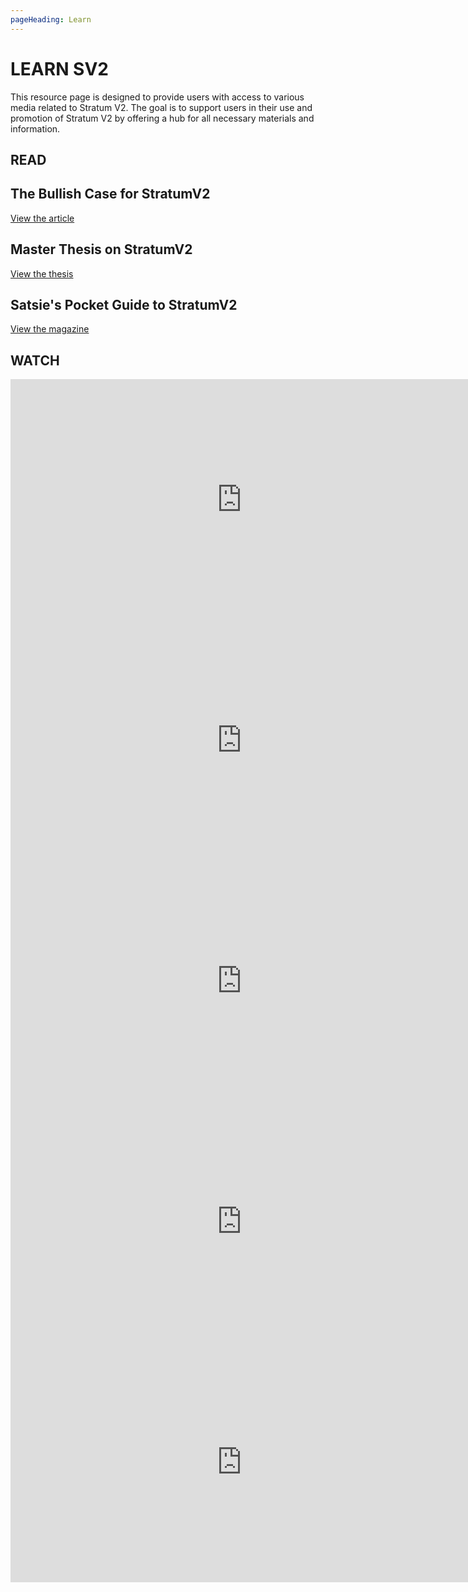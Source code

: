 ```yaml
---
pageHeading: Learn
---
```


# LEARN SV2

This resource page is designed to provide users with access to various media related to Stratum V2. The goal is to support users in their use and promotion of Stratum V2 by offering a hub for all necessary materials and information.

## READ

<div class="read-link-container">
  <h2 class="read-link">The Bullish Case for StratumV2</h2>
   <a href="https://www.swanbitcoin.com/industry/the-bullish-case-for-stratum/" target="_blank" class="external-link">View the article</a>
</div>

<div class="read-link-container">
  <h2 class="read-link">Master Thesis on StratumV2</h2>
   <a href="https://webthesis.biblio.polito.it/27678/" target="_blank" class="external-link">View the thesis</a>
</div>

<div class="read-link-container">
  <h2 class="read-link">Satsie's Pocket Guide to StratumV2</h2>
   <a href="https://satsie.dev/zines/sv2.html" target="_blank" class="external-link">View the magazine</a>
</div>

## WATCH

<div class="video-container series">
<iframe width="740" height="385" src="https://www.youtube.com/embed/xrdhtQPHg2o" frameborder="0" allowfullscreen></iframe>
</div>

<div class="video-container series">
<iframe width="740" height="385" src="https://youtube.com/embed/f3XsNhLiPBk" frameborder="0" allowfullscreen></iframe>
</div>

<div class="video-container series">
<iframe width="740" height="385" src="https://youtube.com/embed/4r3hb2OqLBg" frameborder="0" allowfullscreen></iframe>
</div>

<div class="video-container series">
<iframe width="740" height="385" src="https://youtube.com/embed/mTXw3UZNT0Y" frameborder="0" allowfullscreen></iframe>
</div>

<div class="video-container series">
<iframe width="740" height="385" src="https://www.youtube.com/embed/videoseries?list=PLZXAi8dsUIn0GmElOcmqUtgA5psfFIZoO" frameborder="0" allowfullscreen></iframe>
</div>

<script>

    console.log('hello')

   
    </script>

